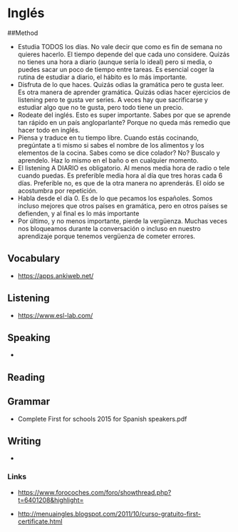 # Inglés

##Method

  - Estudia TODOS los días. No vale decir que como es fin de semana no quieres hacerlo. El tiempo depende del que cada uno considere. Quizás no tienes una hora a diario (aunque sería lo ideal) pero si media, o puedes sacar un poco de tiempo entre tareas. Es esencial coger la rutina de estudiar a diario, el hábito es lo más importante.
  - Disfruta de lo que haces. Quizás odias la gramática pero te gusta leer. Es otra manera de aprender gramática. Quizás odias hacer ejercicios de listening pero te gusta ver series. A veces hay que sacrificarse y estudiar algo que no te gusta, pero todo tiene un precio.
  - Rodeate del inglés. Esto es super importante. Sabes por que se aprende tan rápido en un país angloparlante? Porque no queda más remedio que hacer todo en inglés. 
  - Piensa y traduce en tu tiempo libre. Cuando estás cocinando, pregúntate a ti mismo si sabes el nombre de los alimentos y los elementos de la cocina. Sabes como se dice colador? No? Buscalo y aprendelo. Haz lo mismo en el baño o en cualquier momento.
  - El listening A DIARIO es obligatorio. Al menos media hora de radio o tele cuando puedas. Es preferible media hora al día que tres horas cada 6 días. Preferible no, es que de la otra manera no aprenderás. El oído se acostumbra por repetición.
  - Habla desde el día 0. Es de lo que pecamos los españoles. Somos incluso mejores que otros países en gramática, pero en otros países se defienden, y al final es lo más importante
  - Por último, y no menos importante, pierde la vergüenza. Muchas veces nos bloqueamos durante la conversación o incluso en nuestro aprendizaje porque tenemos vergüenza de cometer errores.


## Vocabulary

  - https://apps.ankiweb.net/


## Listening

  - https://www.esl-lab.com/

## Speaking
  - 

## Reading

## Grammar

  - Complete First for schools 2015 for Spanish speakers.pdf

## Writing

  - 


### Links

  - https://www.forocoches.com/foro/showthread.php?t=6401208&highlight=

  - http://menuaingles.blogspot.com/2011/10/curso-gratuito-first-certificate.html
